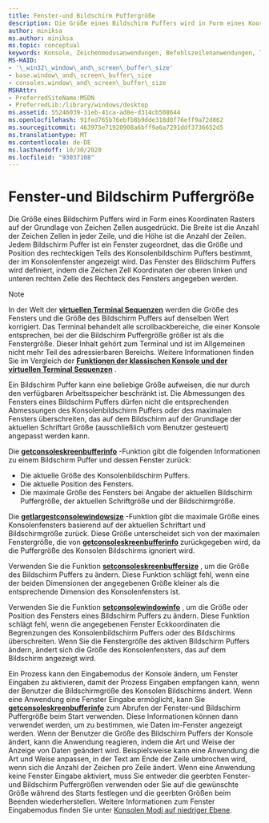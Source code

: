 ```yaml
---
title: Fenster-und Bildschirm Puffergröße
description: Die Größe eines Bildschirm Puffers wird in Form eines Koordinaten Rasters auf der Grundlage von Zeichen Zellen ausgedrückt.
author: miniksa
ms.author: miniksa
ms.topic: conceptual
keywords: Konsole, Zeichenmodusanwendungen, Befehlszeilenanwendungen, Terminalanwendungen, Konsolen-API
MS-HAID:
- '\_win32\_window\_and\_screen\_buffer\_size'
- base.window\_and\_screen\_buffer\_size
- consoles.window\_and\_screen\_buffer\_size
MSHAttr:
- PreferredSiteName:MSDN
- PreferredLib:/library/windows/desktop
ms.assetid: 55246039-31eb-41ca-ad8e-d314cb508644
ms.openlocfilehash: 91fed765b76ebfb8b9dde318d8f76eff9a72d862
ms.sourcegitcommit: 463975e71920908a6bff9a6a7291ddf3736652d5
ms.translationtype: MT
ms.contentlocale: de-DE
ms.lasthandoff: 10/30/2020
ms.locfileid: "93037108"
---
```

# <a name="window-and-screen-buffer-size"></a>Fenster-und Bildschirm Puffergröße

Die Größe eines Bildschirm Puffers wird in Form eines Koordinaten Rasters auf der Grundlage von Zeichen Zellen ausgedrückt. Die Breite ist die Anzahl der Zeichen Zellen in jeder Zeile, und die Höhe ist die Anzahl der Zeilen. Jedem Bildschirm Puffer ist ein Fenster zugeordnet, das die Größe und Position des rechteckigen Teils des Konsolenbildschirm Puffers bestimmt, der im Konsolenfenster angezeigt wird. Das Fenster des Bildschirm Puffers wird definiert, indem die Zeichen Zell Koordinaten der oberen linken und unteren rechten Zelle des Rechteck des Fensters angegeben werden.

> [!NOTE]
> In der Welt der **[virtuellen Terminal Sequenzen](console-virtual-terminal-sequences.md)** werden die Größe des Fensters und die Größe des Bildschirm Puffers auf denselben Wert korrigiert. Das Terminal behandelt alle scrollbackbereiche, die einer Konsole entsprechen, bei der die Bildschirm Puffergröße größer ist als die Fenstergröße. Dieser Inhalt gehört zum Terminal und ist im Allgemeinen nicht mehr Teil des adressierbaren Bereichs. Weitere Informationen finden Sie im Vergleich der **[Funktionen der klassischen Konsole und der virtuellen Terminal Sequenzen](classic-vs-vt.md)** .

Ein Bildschirm Puffer kann eine beliebige Größe aufweisen, die nur durch den verfügbaren Arbeitsspeicher beschränkt ist. Die Abmessungen des Fensters eines Bildschirm Puffers dürfen nicht die entsprechenden Abmessungen des Konsolenbildschirm Puffers oder des maximalen Fensters überschreiten, das auf dem Bildschirm auf der Grundlage der aktuellen Schriftart Größe (ausschließlich vom Benutzer gesteuert) angepasst werden kann.

Die [**getconsoleskreenbufferinfo**](getconsolescreenbufferinfo.md) -Funktion gibt die folgenden Informationen zu einem Bildschirm Puffer und dessen Fenster zurück:

- Die aktuelle Größe des Konsolenbildschirm Puffers.
- Die aktuelle Position des Fensters.
- Die maximale Größe des Fensters bei Angabe der aktuellen Bildschirm Puffergröße, der aktuellen Schriftgröße und der Bildschirmgröße.

Die [**getlargestconsolewindowsize**](getlargestconsolewindowsize.md) -Funktion gibt die maximale Größe eines Konsolenfensters basierend auf der aktuellen Schriftart und Bildschirmgröße zurück. Diese Größe unterscheidet sich von der maximalen Fenstergröße, die von [**getconsoleskreenbufferinfo**](getconsolescreenbufferinfo.md) zurückgegeben wird, da die Puffergröße des Konsolen Bildschirms ignoriert wird.

Verwenden Sie die Funktion [**setconsoleskreenbuffersize**](setconsolescreenbuffersize.md) , um die Größe des Bildschirm Puffers zu ändern. Diese Funktion schlägt fehl, wenn eine der beiden Dimensionen der angegebenen Größe kleiner als die entsprechende Dimension des Konsolenfensters ist.

Verwenden Sie die Funktion [**setconsolewindowinfo**](setconsolewindowinfo.md) , um die Größe oder Position des Fensters eines Bildschirm Puffers zu ändern. Diese Funktion schlägt fehl, wenn die angegebenen Fenster Eckkoordinaten die Begrenzungen des Konsolenbildschirm Puffers oder des Bildschirms überschreiten. Wenn Sie die Fenstergröße des aktiven Bildschirm Puffers ändern, ändert sich die Größe des Konsolenfensters, das auf dem Bildschirm angezeigt wird.

Ein Prozess kann den Eingabemodus der Konsole ändern, um Fenster Eingaben zu aktivieren, damit der Prozess Eingaben empfangen kann, wenn der Benutzer die Bildschirmgröße des Konsolen Bildschirms ändert. Wenn eine Anwendung eine Fenster Eingabe ermöglicht, kann Sie [**getconsoleskreenbufferinfo**](getconsolescreenbufferinfo.md) zum Abrufen der Fenster-und Bildschirm Puffergröße beim Start verwenden. Diese Informationen können dann verwendet werden, um zu bestimmen, wie Daten im-Fenster angezeigt werden. Wenn der Benutzer die Größe des Bildschirm Puffers der Konsole ändert, kann die Anwendung reagieren, indem die Art und Weise der Anzeige von Daten geändert wird. Beispielsweise kann eine Anwendung die Art und Weise anpassen, in der Text am Ende der Zeile umbrochen wird, wenn sich die Anzahl der Zeichen pro Zeile ändert. Wenn eine Anwendung keine Fenster Eingabe aktiviert, muss Sie entweder die geerbten Fenster-und Bildschirm Puffergrößen verwenden oder Sie auf die gewünschte Größe während des Starts festlegen und die geerbten Größen beim Beenden wiederherstellen. Weitere Informationen zum Fenster Eingabemodus finden Sie unter [Konsolen Modi auf niedriger Ebene](low-level-console-modes.md).
